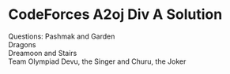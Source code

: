 # CodeForces A2oj Div A Solution
Questions:
  Pashmak and Garden	
  Dragons		
  Dreamoon and Stairs	
  Team Olympiad	
	Devu, the Singer and Churu, the Joker
